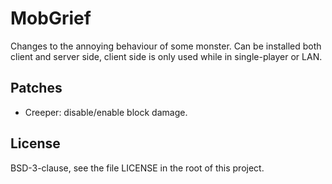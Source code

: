 # MobGrief

Changes to the annoying behaviour of some monster. Can be installed both client and server side, client side is only
used while in single-player or LAN.

## Patches

- Creeper: disable/enable block damage.

## License

BSD-3-clause, see the file LICENSE in the root of this project.